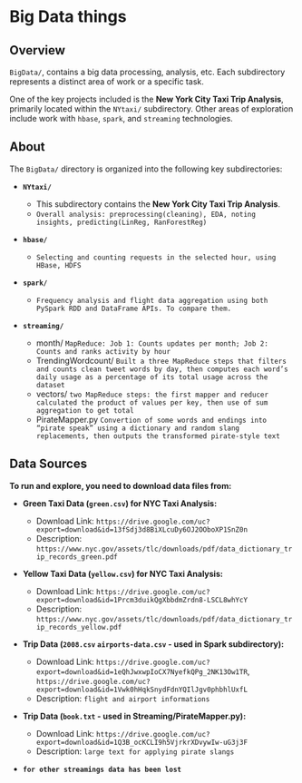 # Big Data things

## Overview

`BigData/`, contains a big data processing, analysis, etc. Each subdirectory represents a distinct area of work or a specific task.

One of the key projects included is the **New York City Taxi Trip Analysis**, primarily located within the `NYtaxi/` subdirectory. Other areas of exploration include work with `hbase`, `spark`, and `streaming` technologies.


## About

The `BigData/` directory is organized into the following key subdirectories:

* **`NYtaxi/`**
    * This subdirectory contains the **New York City Taxi Trip Analysis**.
    * `Overall analysis: preprocessing(cleaning), EDA, noting insights, predicting(LinReg, RanForestReg)`   

* **`hbase/`**
    * `Selecting and counting requests in the selected hour, using HBase, HDFS`

* **`spark/`**
    * `Frequency analysis and flight data aggregation using both PySpark RDD and DataFrame APIs. To compare them.`

* **`streaming/`**
    * month/ `MapReduce: Job 1: Counts updates per month; Job 2: Counts and ranks activity by hour`
    * TrendingWordcount/ `Built a three MapReduce steps that filters and counts clean tweet words by day, then computes each word’s daily usage as a percentage of its total usage across the dataset`
    * vectors/ `two MapReduce steps: the first mapper and reducer calculated the product of values per key, then use of sum aggregation to get total`
    * PirateMapper.py `Convertion of some words and endings into “pirate speak” using a dictionary and random slang replacements, then outputs the transformed pirate-style text`


## Data Sources

**To run and explore, you need to download data files from:**

* **Green Taxi Data (`green.csv`) for NYC Taxi Analysis:**
    * Download Link: `https://drive.google.com/uc?export=download&id=13fSdj3d8BiXLcuDy6OJ2OOboXP1SnZ0n`
    * Description: `https://www.nyc.gov/assets/tlc/downloads/pdf/data_dictionary_trip_records_green.pdf`

* **Yellow Taxi Data (`yellow.csv`) for NYC Taxi Analysis:**
    * Download Link: `https://drive.google.com/uc?export=download&id=1Prcm3duikQgXbbdmZrdn8-LSCL8whYcY`
    * Description: `https://www.nyc.gov/assets/tlc/downloads/pdf/data_dictionary_trip_records_yellow.pdf`

* **Trip Data (`2008.csv` `airports-data.csv` - used in Spark subdirectory):**
    * Download Link: `https://drive.google.com/uc?export=download&id=1eQhJwxwpIoCX7NyefkQPg_2NK13Ow1TR`, `https://drive.google.com/uc?export=download&id=1Vwk0hHqkSnydFdnYQIlJgv0phbhlUxfL`
    * Description: `flight and airport informations`
     
* **Trip Data (`book.txt` - used in Streaming/PirateMapper.py):**
    * Download Link: `https://drive.google.com/uc?export=download&id=1Q3B_ocKCLI9h5VjrkrXDvywIw-uG3j3F`
    * Description: `large text for applying pirate slangs`
 
* **`for other streamings data has been lost`**  
